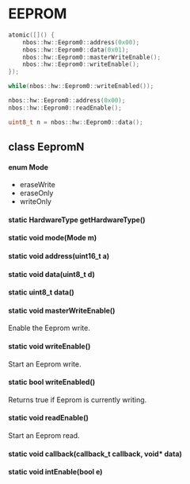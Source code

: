 # EEPROM

```c++
atomic([]() {
    nbos::hw::Eeprom0::address(0x00);
    nbos::hw::Eeprom0::data(0x01);
    nbos::hw::Eeprom0::masterWriteEnable();
    nbos::hw::Eeprom0::writeEnable();
});

while(nbos::hw::Eeprom0::writeEnabled());

nbos::hw::Eeprom0::address(0x00);
nbos::hw::Eeprom0::readEnable();

uint8_t n = nbos::hw::Eeprom0::data();
```

## class EepromN

#### enum Mode
* eraseWrite
* eraseOnly
* writeOnly

#### static HardwareType getHardwareType()

#### static void mode(Mode m)

#### static void address(uint16_t a)

#### static void data(uint8_t d)

#### static uint8_t data()

#### static void masterWriteEnable()
Enable the Eeprom write.

#### static void writeEnable()
Start an Eeprom write.

#### static bool writeEnabled()
Returns true if Eeprom is currently writing.

#### static void readEnable()
Start an Eeprom read.

#### static void callback(callback_t callback, void\* data)

#### static void intEnable(bool e)
